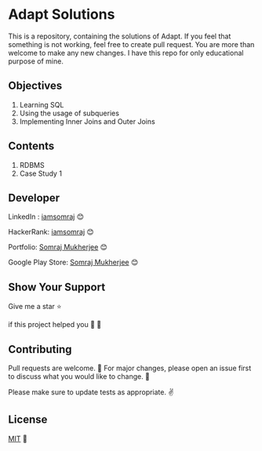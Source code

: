 # Adapt Solutions

This is a repository, containing the solutions of Adapt. If you feel that something is not working, feel free to create pull request. You are more than welcome to make any new changes. I have this repo for only educational purpose of mine.

## Objectives

1. Learning SQL
2. Using the usage of subqueries
3. Implementing Inner Joins and Outer Joins

## Contents

1. RDBMS
2. Case Study 1

## Developer

LinkedIn : [iamsomraj](https://www.linkedin.com/in/iamsomraj/) 😊

HackerRank: [iamsomraj](https://www.hackerrank.com/iamsomraj?hr_r=1) 😊

Portfolio: [Somraj Mukherjee](https://iamsomraj.github.io/) 😊

Google Play Store: [Somraj Mukherjee](https://play.google.com/store/apps/developer?id=Somraj+Mukherjee) 😊

## Show Your Support

Give me a star ⭐

if this project helped you 👦 👧

## Contributing

Pull requests are welcome. 🤝 For major changes, please open an issue first to discuss what you would like to change. 🙏

Please make sure to update tests as appropriate. ✌

## License

[MIT](https://choosealicense.com/licenses/mit/) 📰